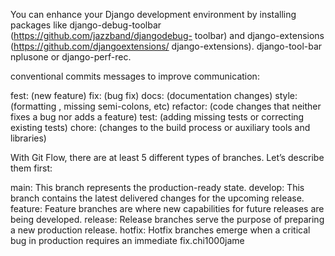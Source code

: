 You can enhance your Django development environment by installing
packages like django-debug-toolbar (https://github.com/jazzband/djangodebug-
toolbar) and django-extensions (https://github.com/djangoextensions/
django-extensions).
django-tool-bar
nplusone or django-perf-rec.

conventional commits messages to improve communication:

fest: (new feature)
fix: (bug fix)
docs: (documentation changes)
style: (formatting , missing semi-colons, etc)
refactor: (code changes that neither fixes a bug nor adds a feature)
test: (adding missing tests or correcting existing tests)
chore: (changes to the build process or auxiliary tools and libraries)



With Git Flow, there are at least 5 different types of branches. Let’s describe them first:


main: This branch represents the production-ready state.
develop: This branch contains the latest delivered changes for the upcoming release.
feature: Feature branches are where new capabilities for future releases are being developed.
release: Release branches serve the purpose of preparing a new production release.
hotfix: Hotfix branches emerge when a critical bug in production requires an immediate fix.chi1000jame